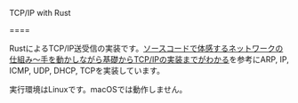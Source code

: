 TCP/IP with Rust

====

RustによるTCP/IP送受信の実装です。[ソースコードで体感するネットワークの仕組み～手を動かしながら基礎からTCP/IPの実装までがわかる](https://www.amazon.co.jp/dp/B07CXHKB1P/)を参考にARP, IP, ICMP, UDP, DHCP, TCPを実装しています。

実行環境はLinuxです。macOSでは動作しません。
